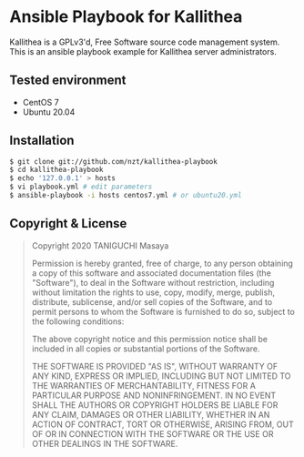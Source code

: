 # Ansible Playbook for Kallithea

Kallithea is a GPLv3'd, Free Software source code management system.
This is an ansible playbook example for Kallithea server administrators.

## Tested environment

- CentOS 7
- Ubuntu 20.04

## Installation

```bash
$ git clone git://github.com/nzt/kallithea-playbook
$ cd kallithea-playbook
$ echo '127.0.0.1' > hosts
$ vi playbook.yml # edit parameters
$ ansible-playbook -i hosts centos7.yml # or ubuntu20.yml
```

## Copyright & License

> Copyright 2020 TANIGUCHI Masaya
>
> Permission is hereby granted, free of charge, to any person obtaining a copy of this software and associated documentation files (the "Software"), to deal in the Software without restriction, including without limitation the rights to use, copy, modify, merge, publish, distribute, sublicense, and/or sell copies of the Software, and to permit persons to whom the Software is furnished to do so, subject to the following conditions:
>
> The above copyright notice and this permission notice shall be included in all copies or substantial portions of the Software.
>
> THE SOFTWARE IS PROVIDED "AS IS", WITHOUT WARRANTY OF ANY KIND, EXPRESS OR IMPLIED, INCLUDING BUT NOT LIMITED TO THE WARRANTIES OF MERCHANTABILITY, FITNESS FOR A PARTICULAR PURPOSE AND NONINFRINGEMENT. IN NO EVENT SHALL THE AUTHORS OR COPYRIGHT HOLDERS BE LIABLE FOR ANY CLAIM, DAMAGES OR OTHER LIABILITY, WHETHER IN AN ACTION OF CONTRACT, TORT OR OTHERWISE, ARISING FROM, OUT OF OR IN CONNECTION WITH THE SOFTWARE OR THE USE OR OTHER DEALINGS IN THE SOFTWARE.
